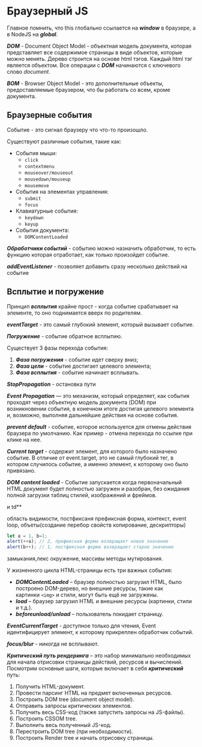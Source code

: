 # Браузерный JS

Главное помнить, что this глобально ссылается на **_window_** в браузере, а в NodeJS на **_global_**.

**_DOM_** - Document Object Model - объектная модель документа, которая представляет все содержимое страницы в виде объектов, которые можно менять. Дерево строится на основе html тэгов. Каждый html тэг является объектом. Все операции с **_DOM_** начинаются с ключевого слово _document_.

**_BOM_** - Browser Object Model - это дополнительные объекты, предоставляемые браузером, что бы работать со всем, кроме документа.

## Браузерные события

Событие - это сигнал браузеру что что-то произошло.

Существуют различные события, такие как:

- События мыши:
    - `click`
    - `contextmenu`
    - `mouseover/mouseout`
    - `mousedown/mouseup`
    - `mousemove`
- События на элементах управления:
    - `submit`
    - `focus`
- Клавиатурные события:
    - `keydown`
    - `keyup`
- События документа:
    - `DOMContentLoaded`

**_Обработчики событий_** - событию можно назначить обработчик, то есть функцию которая отработает, как только произойдет событие.

**_addEventListener_** - позволяет добавить сразу несколько действий на событие

## Всплытие и погружение

Принцип **_всплытия_** крайне прост - когда событие срабатывает на элементе, то оно поднимается вверх по родителям.

**_eventTarget_** - это самый глубокий элемент, который вызывает событие.

**_Погружение_** - событие обратное всплытию.

Существует 3 фазы перехода события:

1. **_Фаза погружения_** - событие идет сверху вниз;
2. **_Фаза цели_** - событие достигает целевого элемента;
3. **_Фаза всплытия_** - событие начинает всплывать.

***StopPropagation*** - остановка пути

**_Event Propagation_** — это механизм, который определяет, как события проходят через объектную модель документа (DOM) при возникновении события, в конечном итоге достигая целевого элемента и, возможно, выполняя дальнейшие действия на основе события.

**_prevent default_** - событие, которое используется для отмены действия браузера по умолчанию. Как пример - отмена перехода по ссылке при клике на нее.

**_Current target_** - содержит элемент, для которого было назначено событие. В отличие от event.target, это не самый глубокий тег, в котором случилось событие, а именно элемент, к которому оно было привязано.

**_DOM content loaded_** - Событие запускается когда первоначальный HTML документ будет полностью загружен и разобран, без ожидания полной загрузки таблиц стилей, изображений и фреймов.

и td\*\*

область видимости, постфиксаня префиксная форма, контекст, event loop, объеты(создание перебор свойств копирование, дескрипторы)

```Javascript
let a = 1, b=1;
alert(++a); // 2, префиксная форма возвращает новое значение
alert(b++); // 1, постфиксная форма возвращает старое значение
```

замыкания,лекс окружение, массивы методы мутирования.

У жизненного цикла HTML-страницы есть три важных события:

- **_DOMContentLoaded_** – браузер полностью загрузил HTML, было построено DOM-дерево, но внешние ресурсы, такие как картинки `<img>` и стили, могут быть ещё не загружены.
- **_load_** – браузер загрузил HTML и внешние ресурсы (картинки, стили и т.д.).
- **_beforeunload/unload_** – пользователь покидает страницу.

**_EventCurrentTarget_** - доступное только для чтения, Event идентифицирует элемент, к которому прикреплен обработчик событий.

**_focus/blur_** - никогда не всплывают.

**_Критический путь рендеринга_** – это набор минимально необходимых для начала отрисовки страницы действий, ресурсов и вычислений.
Посмотрим основные шаги, которые включает в себя **_критический_** путь:

1. Получить HTML-документ.
2. Провести парсинг HTML на предмет включенных ресурсов.
3. Построить DOM tree (document object model).
4. Отправить запросы критических элементов.
5. Получить весь CSS-код (также запустить запросы на JS-файлы).
6. Построить CSSOM tree.
7. Выполнить весь полученный JS-код.
8. Перестроить DOM tree (при необходимости).
9. Построить Render tree и начать отрисовку страницы.
